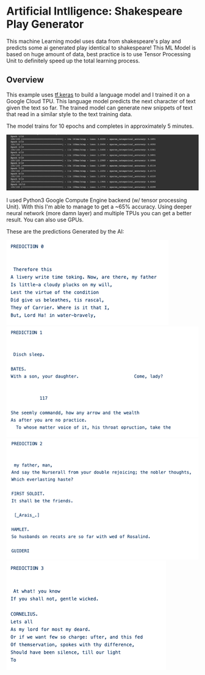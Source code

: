 # Artificial Intlligence: Shakespeare Play Generator
This machine Learning model uses data from shakespeare's play and predicts some ai generated play identical to shakespeare!
This ML Model is based on huge amount of data, best practice is to use Tensor Processing Unit to definitely speed up the total learning process.

## Overview

This example uses [tf.keras](https://www.tensorflow.org/guide/keras) to build a language model and I trained it on a Google Cloud TPU. This language model predicts the next character of text given the text so far. The trained model can generate new snippets of text that read in a similar style to the text training data.

The model trains for 10 epochs and completes in approximately 5 minutes.

![screenshots](./epochs.png)

I used Python3 Google Compute Engine backend (w/ tensor processing Unit). With this I'm able to manage to get a ~65% accuracy.
Using deeper neural network (more damn layer) and multiple TPUs you can get a better result. You can also use GPUs.

These are the predictions Generated by the AI:

![screenshots](./predictions_1.png)
![screenshots](./predictions_2.png)
![screenshots](./predictions_3.png)
![screenshots](./predictions_4.png)
